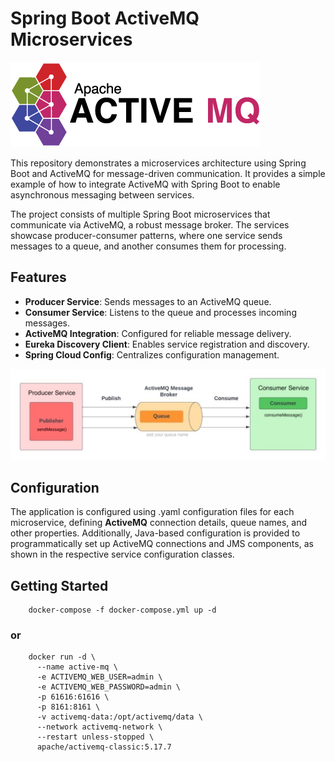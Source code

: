 # Spring Boot ActiveMQ Microservices

![logo](static/logo-activemq.png)

This repository demonstrates a microservices architecture using Spring Boot and ActiveMQ for message-driven
communication. It provides a simple example of how to integrate ActiveMQ with Spring Boot to enable
asynchronous messaging between services.

The project consists of multiple Spring Boot microservices that communicate via ActiveMQ, a robust message
broker. The services showcase producer-consumer patterns, where one service sends messages to a queue,
and another consumes them for processing.

## Features
 
- **Producer Service**: Sends messages to an ActiveMQ queue.
- **Consumer Service**: Listens to the queue and processes incoming messages.
- **ActiveMQ Integration**: Configured for reliable message delivery.
- **Eureka Discovery Client**: Enables service registration and discovery.
- **Spring Cloud Config**: Centralizes configuration management.

![logo](static/ActiveMQ-Architecture-1-1024x296.jpeg)

## Configuration

The application is configured using .yaml configuration files for each microservice, defining **ActiveMQ**
connection details, queue names, and other properties. Additionally, Java-based configuration is provided to
programmatically set up ActiveMQ connections and JMS components, as shown in the respective service
configuration classes.

## Getting Started

```shell
    docker-compose -f docker-compose.yml up -d
```

### or

```shell
    docker run -d \
      --name active-mq \
      -e ACTIVEMQ_WEB_USER=admin \
      -e ACTIVEMQ_WEB_PASSWORD=admin \
      -p 61616:61616 \
      -p 8161:8161 \
      -v activemq-data:/opt/activemq/data \
      --network activemq-network \
      --restart unless-stopped \
      apache/activemq-classic:5.17.7
```
